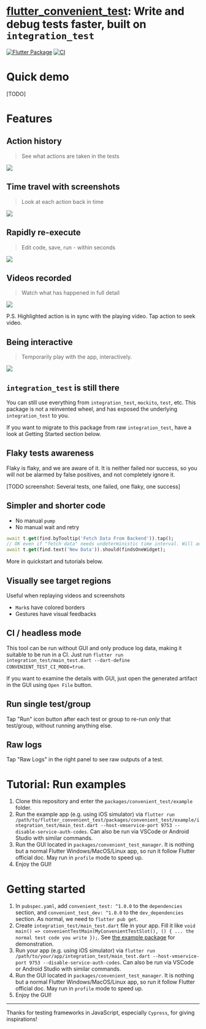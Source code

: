 # [flutter_convenient_test](https://github.com/fzyzcjy/flutter_convenient_test): Write and debug tests faster, built on `integration_test`

[![Flutter Package](https://img.shields.io/pub/v/convenient_test.svg)](https://pub.dev/packages/convenient_test)
[![CI](https://github.com/fzyzcjy/flutter_convenient_test/actions/workflows/ci.yaml/badge.svg)](https://github.com/fzyzcjy/flutter_convenient_test/actions/workflows/ci.yaml)

# Quick demo

[TODO]

# Features

## Action history

> See what actions are taken in the tests

![](https://raw.githubusercontent.com/fzyzcjy/flutter_convenient_test/master/doc/gif/a_action_history.gif)

## Time travel with screenshots

> Look at each action back in time

![](https://raw.githubusercontent.com/fzyzcjy/flutter_convenient_test/master/doc/gif/b_time_travel_screenshot.gif)

## Rapidly re-execute

> Edit code, save, run - within seconds

![](https://raw.githubusercontent.com/fzyzcjy/flutter_convenient_test/master/doc/gif/c_rapid_execute.gif)

## Videos recorded

> Watch what has happened in full detail

![](https://raw.githubusercontent.com/fzyzcjy/flutter_convenient_test/master/doc/gif/d_video_record.gif)

P.S. Highlighted action is in sync with the playing video. Tap action to seek video.

## Being interactive

> Temporarily play with the app, interactively.

![](https://raw.githubusercontent.com/fzyzcjy/flutter_convenient_test/master/doc/gif/e_interactive.gif)

## `integration_test` is still there

You can still use everything from `integration_test`, `mockito`,  `test`, etc. This package is not a reinvented wheel, and has exposed the underlying `integration_test` to you.

If you want to migrate to this package from raw `integration_test`, have a look at Getting Started section below.

## Flaky tests awareness

Flaky is flaky, and we are aware of it. It is neither failed nor success, so you will not be alarmed by false positives, and not completely ignore it.

[TODO screenshot: Several tests, one failed, one flaky, one success]

## Simpler and shorter code

* No manual `pump`
* No manual wait and retry

```dart
await t.get(find.byTooltip('Fetch Data From Backend')).tap();
// OK even if "fetch data" needs undeterministic time interval. Will automatically pump, wait and retry.
await t.get(find.text('New Data')).should(findsOneWidget);
```

More in quickstart and tutorials below.

## Visually see target regions

Useful when replaying videos and screenshots

* `Mark`s have colored borders
* Gestures have visual feedbacks

## CI / headless mode

This tool can be run without GUI and only produce log data, making it suitable to be run in a CI. Just run `flutter run integration_test/main_test.dart --dart-define CONVENIENT_TEST_CI_MODE=true`.

If you want to examine the details with GUI, just open the generated artifact in the GUI using `Open File` button.

## Run single test/group

Tap "Run" icon button after each test or group to re-run *only* that test/group, without running anything else.

## Raw logs

Tap "Raw Logs" in the right panel to see raw outputs of a test.

# Tutorial: Run examples

1. Clone this repository and enter the `packages/convenient_test/example` folder.
2. Run the example app (e.g. using iOS simulator) via `flutter run /path/to/flutter_convenient_test/packages/convenient_test/example/integration_test/main_test.dart --host-vmservice-port 9753 --disable-service-auth-codes`. Can also be run via VSCode or Android Studio with similar commands.
3. Run the GUI located in `packages/convenient_test_manager`. It is nothing but a normal Flutter Windows/MacOS/Linux app, so run it follow Flutter official doc. May run in `profile` mode to speed up.
4. Enjoy the GUI!

# Getting started

1. In `pubspec.yaml`, add `convenient_test: ^1.0.0` to the `dependencies` section, and `convenient_test_dev: ^1.0.0` to the `dev_dependencies` section. As normal, we need to `flutter pub get`.
2. Create `integration_test/main_test.dart` file in your app. Fill it like `void main() => convenientTestMain(MyConvenientTestSlot(), () { ... the normal test code you write });`. See [the example package](https://github.com/fzyzcjy/flutter_convenient_test/blob/master/packages/convenient_test/example/integration_test/main_test.dart) for demonstration.
3. Run your app (e.g. using iOS simulator) via `flutter run /path/to/your/app/integration_test/main_test.dart --host-vmservice-port 9753 --disable-service-auth-codes`. Can also be run via VSCode or Android Studio with similar commands.
4. Run the GUI located in `packages/convenient_test_manager`. It is nothing but a normal Flutter Windows/MacOS/Linux app, so run it follow Flutter official doc. May run in `profile` mode to speed up.
5. Enjoy the GUI!

---

Thanks for testing frameworks in JavaScript, especially `Cypress`, for giving inspirations!

